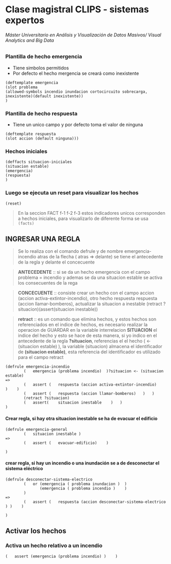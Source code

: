 # Clase magistral CLIPS - sistemas expertos
###### Máster Universitario en Análisis y Visualización de Datos Masivos/ Visual Analytics and Big Data
### Plantilla de hecho emergencia
* Tiene simbolos permitidos
* Por defecto el hecho mergencia se creará como inexistente
````JS 
(deftemplate emergencia
(slot problema
(allowed-symbols incendio inundacion cortocircuito sobrecarga, inexistente)(default inexistente))
)
````

### Plantilla de hecho respuesta
* Tiene un unico campo y por defecto toma el valor de ninguna
````JS 
(deftemplate respuesta 
(slot accion (default ninguna)))
````
### Hechos iniciales 
````JS 
(deffacts situacion-iniciales
(situacion estable)
(emergencia)
(respuesta)
)
````
### Luego se ejecuta un reset para visualizar los hechos 
```(reset)```

> En la seccion FACT f-1 f-2 f-3 estos indicadores unicos corresponden a hechos iniciales, para visualizarlo
de diferente forma se usa
``` (facts)``` 

## INGRESAR UNA REGLA	
>Se lo realiza con el comando defrule y de  nombre emergencia-incendio
atras de la flecha ( atras => delante)  se tiene el antecedente de la regla y delante el concecuente 

> **ANTECEDENTE** :: si se da un hecho emergencia con el campo problema = incendio y ademas se da una situacion estable
se activa los consecuentes de la rega 

>**CONCECUENTE** :: consiste crear un hecho con el campo accion (accion activa-extintor-incendio), otro hecho respuesta
respuesta (accion llamar-bomberos), actualizar la situacion a inestable (retract ?situacion)(assert(situacion inestable))

>**retract** :: es un comando que elimina hechos, y estos hechos son referenciados en el indice de hechos, es necesario realizar la operacion de GUARDAR en la variable interrelacion 
**SITUACION** el indice del hecho y esto se hace de esta manera, si yo indico en el antecedente de la regla **?situacion**, referencias el el hecho ( <- (situacion estable) ), la variable (situacion)
almacena el identificador de **(situacion estable)**, esta referencia del identificador es utilizado para el campo retract


````JS 
(defrule emergencia-incendio
		(	emergencia (problema incendio)	)?situacion <- (situacion estable)
=> 
        (   assert (   respuesta (accion activa-extintor-incendio)     )    )
        (   assert (   respuesta (accion llamar-bomberos)   )   )
        (retract ?situacion)
        (   assert(    situacion inestable    )   )
)
````

#### Crear regla, si hay otra situacion inestable se ha de evacuar el edificio

````JS 
(defrule emergencia-general
		(	situacion inestable )
=> 
        (   assert (   evacuar-edificio)    )
     
)
````
#### crear regla, si hay un incendio o una inundación se a de desconectar el sistema eléctrico

````JS 
(defrule desconectar-sistema-electrico
		(   or (emergencia ( problema inundacion )  ) 
		       (emergencia ( problema incendio )    ) 
		)
=> 
        (   assert (   respuesta (accion desconectar-sistema-electrico ) )    )
     
)
````


## Activar los hechos

### Activa un hecho relativo a un incendio
````JS 
(   assert (emergencia (problema incendio) )    )
````




			